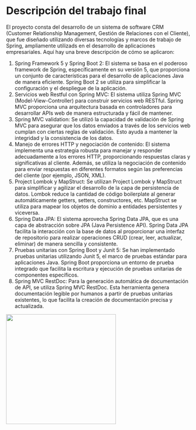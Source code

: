 # Descripción del trabajo final

El proyecto consta del desarrollo de un sistema de software CRM (Customer Relationship Management, Gestión de Relaciones con el Cliente), que fue diseñado utilizando diversas tecnologías y marcos de trabajo de Spring, ampliamente utilizads en el desarrollo de aplicaciones empresariales. Aquí hay una breve descripción de cómo se aplicaron:
 1) Spring Framework 5 y Spring Boot 2: El sistema se basa en el poderoso framework de Spring, específicamente en su versión 5, que proporciona un conjunto de características para el desarrollo de aplicaciones Java de manera eficiente. Spring Boot 2 se utiliza para simplificar la configuración y el despliegue de la aplicación.
2) Servicios web Restful con Spring MVC: El sistema utiliza Spring MVC (Model-View-Controller) para construir servicios web RESTful. Spring MVC proporciona una arquitectura basada en controladores para desarrollar APIs web de manera estructurada y fácil de mantener.
3) Spring MVC validation: Se utilizó la capacidad de validación de Spring MVC para asegurar que los datos enviados a través de los servicios web cumplan con ciertas reglas de validación. Esto ayuda a mantener la integridad y la consistencia de los datos.
4) Manejo de errores HTTP y negociación de contenido: El sistema implementa una estrategia robusta para manejar y responder adecuadamente a los errores HTTP, proporcionando respuestas claras y significativas al cliente. Además, se utiliza la negociación de contenido para enviar respuestas en diferentes formatos según las preferencias del cliente (por ejemplo, JSON, XML).
5) Project Lombok y MapStruct: Se utilizan Project Lombok y MapStruct para simplificar y agilizar el desarrollo de la capa de persistencia de datos. Lombok reduce la cantidad de código boilerplate al generar automáticamente getters, setters, constructores, etc. MapStruct se utiliza para mapear los objetos de dominio a entidades persistentes y viceversa.
6) Spring Data JPA: El sistema aprovecha Spring Data JPA, que es una capa de abstracción sobre JPA (Java Persistence API). Spring Data JPA facilita la interacción con la base de datos al proporcionar una interfaz de repositorio para realizar operaciones CRUD (crear, leer, actualizar, eliminar) de manera sencilla y consistente.
7) Pruebas unitarias con Spring Boot y Junit 5: Se han implementado pruebas unitarias utilizando Junit 5, el marco de pruebas estándar para aplicaciones Java. Spring Boot proporciona un entorno de prueba integrado que facilita la escritura y ejecución de pruebas unitarias de componentes específicos.
8) Spring MVC RestDoc: Para la generación automática de documentación de API, se utiliza Spring MVC RestDoc. Esta herramienta genera documentación legible por humanos a partir de pruebas unitarias existentes, lo que facilita la creación de documentación precisa y actualizada.

<img align="center" src="https://www.perfectviewcrm.com/wp-content/uploads/sites/7/2018/08/PerfectView-What-is-CRM.png" width="300"/>

